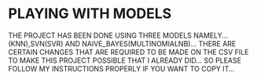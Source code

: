 # PLAYING WITH MODELS
THE PROJECT HAS BEEN DONE USING THREE MODELS NAMELY...(KNN),SVN(SVR) AND NAIVE_BAYES(MULTINOMIALNB)... THERE ARE CERTAIN CHANGES THAT ARE REQUIRED TO BE MADE ON THE CSV FILE TO MAKE THIS PROJECT POSSIBLE THAT I ALREADY DID... SO PLEASE FOLLOW MY INSTRUCTIONS PROPERLY IF YOU WANT TO COPY IT...
